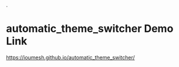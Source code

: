 .[](https://github.com/ioumesh/automatic_theme_switcher/blob/master/theme.jpg)

# automatic_theme_switcher Demo Link

https://ioumesh.github.io/automatic_theme_switcher/

